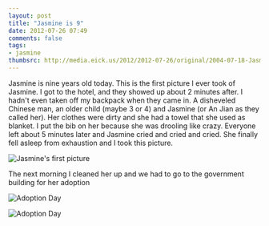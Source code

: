 ```yaml
---
layout: post
title: "Jasmine is 9"
date: 2012-07-26 07:49
comments: false
tags: 
- jasmine
thumbsrc: http://media.eick.us/2012/2012-07-26/original/2004-07-18-Jasmine-First-Picture.jpg
---
```

Jasmine is nine years old today.  This is the first picture I ever took of Jasmine.  I got to the hotel, and they showed up about 2 minutes after.  I hadn't even taken off my backpack when they came in.  A disheveled Chinese man, an older child (maybe 3 or 4) and Jasmine (or An Jian as they called her).  Her clothes were dirty and she had a towel that she used as blanket.  I put the bib on her because she was drooling like crazy.  Everyone left about 5 minutes later and Jasmine cried and cried and cried.  She finally fell asleep from exhaustion and I took this picture.

![Jasmine's first picture](http://media.eick.us/media/photographs/2012/2012-07-26/2004-07-18-Jasmine-First-Picture.jpg)


The next morning I cleaned her up and we had to go to the government building for her adoption


![Adoption Day](http://media.eick.us/media/photographs/2012/2012-07-26/2004-07-18-Jasmine-Second-Picture-11.jpg)


![Adoption Day](http://media.eick.us/media/photographs/2012/2012-07-26/2004-07-18-Jasmine-Second-Picture-12.jpg)

